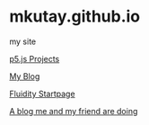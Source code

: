 # mkutay.github.io
my site

[p5.js Projects](p5js-projects/)

[My Blog](blog/)

[Fluidity Startpage](fluidity/)

[A blog me and my friend are doing](https://cookieblog.net/)
